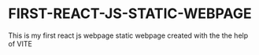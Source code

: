 # FIRST-REACT-JS-STATIC-WEBPAGE
This is my first react js webpage static webpage created with the the help of VITE
